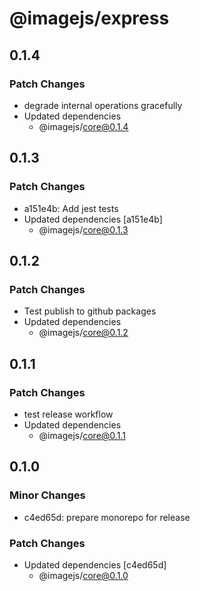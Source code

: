 # @imagejs/express

## 0.1.4

### Patch Changes

- degrade internal operations gracefully
- Updated dependencies
  - @imagejs/core@0.1.4

## 0.1.3

### Patch Changes

- a151e4b: Add jest tests
- Updated dependencies [a151e4b]
  - @imagejs/core@0.1.3

## 0.1.2

### Patch Changes

- Test publish to github packages
- Updated dependencies
  - @imagejs/core@0.1.2

## 0.1.1

### Patch Changes

- test release workflow
- Updated dependencies
  - @imagejs/core@0.1.1

## 0.1.0

### Minor Changes

- c4ed65d: prepare monorepo for release

### Patch Changes

- Updated dependencies [c4ed65d]
  - @imagejs/core@0.1.0
